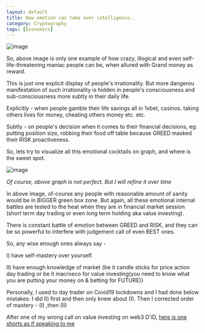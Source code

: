 ```yaml
---
layout: default
title: How emotion can take over intelligence..
category: Cryptography
tags: [Economics]
---
```

![image](https://github.com/sbibek086/write-the-docs/assets/11883023/0fa3c7e1-b35a-4a95-991e-9a69a9604653)

So, above image is only one example of how crazy, illogical and even self-life-threatening maniac people can be, when allured with Grand money as reward.

This is just one explicit display of people's irrationality. But more dangerou manifestation of such irrationality is hidden in people's consciousness and sub-consciousness more subtly in their daily life. 

Explicitly - when people gamble their life savings all in 1xbet, casinos. taking others lives for money, cheating others money etc. etc.

Subtly - on people's decision when it comes to their financial decisions, 
                    eg: putting position size, robbing their food off table because GREED masked their RISK proactiveness.

So, lets try to visualize all this emotional cocktails on graph, and where is the sweet spot.

![image](https://github.com/sbibek086/write-the-docs/assets/11883023/7e672caa-4866-4f87-a40c-2f305d3fd7a7)


_Of course, above graph is not perfect. But I will refine it over time_

In above image, of-course any people with reasonable amount of sanity would be in BIGGER green box zone.
But again, all these emotional internal battles are tested to the heat when they are in financial market session (short term day trading or even long term holding aka value investing).

There is constant battle of emotion between GREED and RISK, and they can be so powerful to interfere with judgement call of even BEST ones.

So, any wise enough ones always say -

I) have self-mastery over yourself.

II) have enough knowledge of market {be it candle sticks for price action day trading or be it macroeco for value investing(you need to know what you are putting your money on & betting for FUTURE)}

Personally, I used to day trader on Covid19 lockdowns and 
I had done below mistakes:
I did II) first and then only knew about (I). 
Then I corrected order of mastery - (I) ,then (II)

After one of my wrong call on value investing on web3 D'iD, 
[here is one shorts as if speaking to me](https://www.youtube.com/shorts/nQyqvOvLuHM)

